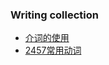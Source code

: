 ### Writing collection
* [介词的使用](https://www.zhihu.com/question/20530689)
* [2457常用动词](http://www.yywords.com/Article/201208/2053.html)

